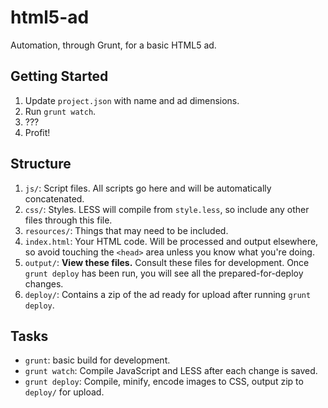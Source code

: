 # html5-ad

Automation, through Grunt, for a basic HTML5 ad.

## Getting Started
1. Update `project.json` with name and ad dimensions.
2. Run `grunt watch`.
3. ???
4. Profit!

## Structure
1. `js/`: Script files.  All scripts go here and will be automatically 
concatenated.
2. `css/`: Styles. LESS will compile from `style.less`, so include any other 
files through this file.
3. `resources/`: Things that may need to be included.
4. `index.html`: Your HTML code.  Will be processed and output elsewhere, so 
avoid touching the `<head>` area unless you know what you're doing.
5. `output/`: **View these files.**  Consult these files for development.  Once 
`grunt deploy` has been run, you will see all the prepared-for-deploy changes.
6. `deploy/`: Contains a zip of the ad ready for upload after running 
`grunt deploy`.

## Tasks
- `grunt`: basic build for development.
- `grunt watch`: Compile JavaScript and LESS after each change is saved.
- `grunt deploy`: Compile, minify, encode images to CSS, output zip to 
`deploy/` for upload.


